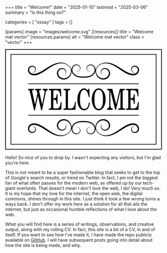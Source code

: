 +++
title = "Welcome!"
date = "2025-01-10"
lastmod = "2025-03-06"
summary = "Is this thing on?"

categories = [ "essay" ]
tags = []

[params]
  image = "images/welcome.svg"
[[resources]]
  title = "Welcome mat vector"
  [resources.params]
    alt = "Welcome mat vector"
    class = "vector"
+++

![Welcome mat vector](images/welcome.svg)

Hello! So nice of you to drop by. I wasn't expecting any visitors, but I'm glad you're here.

This is not meant to be a super fashionable blog that seeks to get to the top of Google's search results, or trend on Twitter. In fact, I am not the biggest fan of what often passes for the modern web, as offered up by our tech-giant overlords. That doesn't mean I don't love the web, I do! Very much so. It is my hope that my love for the internet, the open web, the digital commons, shines through in this site. I just think it took a few wrong turns a ways back. I don't offer my work here as a solution for all that ails the internet, but just as occasional humble reflections of what _I_ love about the web.

What you will find here is a series of writings, observations, and creative output, along with my rolling CV. In fact, this site is a bit of a CV, in and of itself. If you want to see how I've made it, I have made the repo publicly available on [GitHub](https://github.com/dehuszar/personal-site). I will have subsequent posts going into detail about how the site is being made, and why.
